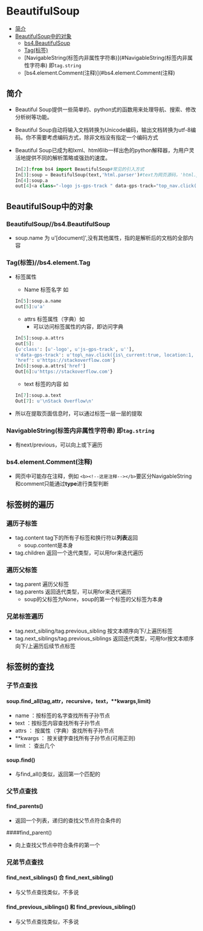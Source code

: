 # BeautifulSoup

* [简介](#简介)
* [BeautifulSoup中的对象](#BeautifulSoup中的对象)
	* [bs4.BeautifulSoup](#BeautifulSoup//bs4.BeautifulSoup)
	* [Tag(标签)](#bs4.element.Tag)
	* [NavigableString(标签内非属性字符串)](#NavigableString(标签内非属性字符串) 即`tag.string`
	* [bs4.element.Comment(注释)](#bs4.element.Comment(注释)

## 简介

- Beautiful Soup提供一些简单的、python式的函数用来处理导航、搜索、修改分析树等功能。
- Beautiful Soup自动将输入文档转换为Unicode编码，输出文档转换为utf-8编码。你不需要考虑编码方式，除非文档没有指定一个编码方式
- Beautiful Soup已成为和lxml、html6lib一样出色的python解释器，为用户灵活地提供不同的解析策略或强劲的速度。

	```python
	In[2]:from bs4 import BeautifulSoup#常见的引入方式
	In[3]:soup = BeautifulSoup(text,'html.parser')#text为网页源码，'html.parser'是html解析器
	In[4]:soup.a
	out[4]<a class="-logo js-gps-track " data-gps-track="top_nav.click({is_current:true, location:1, destination:8})" href="https://stackoverflow.com">\n<span class="-img">Stack Overflow</span>\n</a>
	```

## BeautifulSoup中的对象
### BeautifulSoup//bs4.BeautifulSoup

- soup.name 为 u'[document]',没有其他属性，指的是解析后的文档的全部内容


### Tag(标签)//bs4.element.Tag

- 标签属性
	- Name 标签名字 如
	```python
    In[5]:soup.a.name
    out[5]:u'a'
    ```
	- attrs 标签属性（字典）如
		- 可以访问标签属性的内容，即访问字典

	```python
	In[5]:soup.a.attrs
    out[5]:
    {u'class': [u'-logo', u'js-gps-track', u''],
	u'data-gps-track': u'top\_nav.click({is\_current:true, location:1, destination:8})',
 	'href': u'https://stackoverflow.com'}
    In[6]:soup.a.attrs['href']
    Out[6]:u'https://stackoverflow.com'}
	```
	- text 标签的内容 如
	```python
    In[7]:soup.a.text
    Out[7]: u'\nStack Overflow\n'
    ```
- 所以在提取页面信息时，可以通过标签一层一层的提取

### NavigableString(标签内非属性字符串) 即`tag.string`

- 有next/previous，可以向上或下遍历

### bs4.element.Comment(注释)

- 网页中可能存在注释，例如 `<b><!--这是注释--></b>`要区分NavigableString和comment只能通过**type**进行类型判断


## 标签树的遍历
### 遍历子标签

- tag.content tag下的所有子标签和换行符以**列表**返回
	- soup.content是本身
- tag.children 返回一个迭代类型，可以用for来迭代遍历

### 遍历父标签

- tag.parent 遍历父标签
- tag.parents 返回迭代类型，可以用for来迭代遍历
	- soup的父标签为None，soup的第一个标签的父标签为本身

### 兄弟标签遍历

- tag.next\_sibling/tag.previous\_sibling 按文本顺序向下/上遍历标签
- tag.next\_siblings/tag.previous\_siblings 返回迭代类型，可用for按文本顺序向下/上遍历后续节点标签

## 标签树的查找
### 子节点查找
#### soup.find\_all(tag,attr，recursive，text，\*\*kwargs,limit)

- name ：按标签的名字查找所有子孙节点
- text ：按标签内容查找所有子孙节点
- attrs ： 按属性（字典）查找所有子孙节点
- \*\*kwargs ： 按关键字查找所有子孙节点(可用正则)
- limit ： 查出几个

#### soup.find()

- 与find\_all()类似，返回第一个匹配的

### 父节点查找
#### find\_parents()

- 返回一个列表，递归的查找父节点符合条件的

####find\_parent()

- 向上查找父节点中符合条件的第一个


### 兄弟节点查找
#### find\_next\_siblings() 合 find\_next\_sibling()

- 与父节点查找类似，不多说

#### find\_previous\_siblings() 和 find\_previous\_sibling()

- 与父节点查找类似，不多说